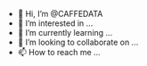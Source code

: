 - 👋 Hi, I’m @CAFFEDATA
- 👀 I’m interested in ...
- 🌱 I’m currently learning ...
- 💞️ I’m looking to collaborate on ...
- 📫 How to reach me ...

<!---
CAFFEDATA/CAFFEDATA is a ✨ special ✨ repository because its `README.md` (this file) appears on your GitHub profile.
You can click the Preview link to take a look at your changes.
--->
